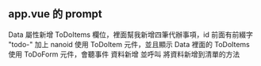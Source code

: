 ## app.vue 的 prompt

Data 屬性新增 ToDoItems 欄位，裡面幫我新增四筆代辦事項，id 前面有前綴字 "todo-" 加上 nanoid
使用 ToDoItem 元件，並且顯示 Data 裡面的 ToDoItems
使用 ToDoForm 元件，會聽事件 資料新增 並呼叫 將資料新增到清單的方法
